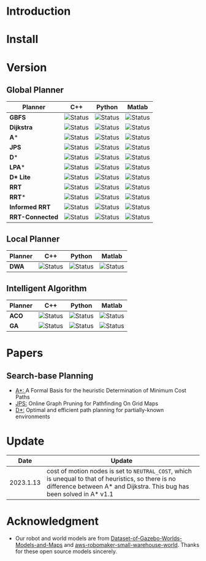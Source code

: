 
# Introduction

# Install

# Version
## Global Planner

| Planner           | C++                                                           | Python                                                        | Matlab                                                   |
| ----------------- | ------------------------------------------------------------- | ------------------------------------------------------------- | -------------------------------------------------------- |
| **GBFS**          | ![Status](https://img.shields.io/badge/done-v1.0-brightgreen) | ![Status](https://img.shields.io/badge/done-v1.0-brightgreen) | ![Status](https://img.shields.io/badge/develop-v1.0-red) |
| **Dijkstra**      | ![Status](https://img.shields.io/badge/done-v1.0-brightgreen) | ![Status](https://img.shields.io/badge/done-v1.0-brightgreen) | ![Status](https://img.shields.io/badge/develop-v1.0-red) |
| **A***            | ![Status](https://img.shields.io/badge/done-v1.1-brightgreen) | ![Status](https://img.shields.io/badge/done-v1.0-brightgreen) | ![Status](https://img.shields.io/badge/develop-v1.0-red) |
| **JPS**           | ![Status](https://img.shields.io/badge/done-v1.0-brightgreen) | ![Status](https://img.shields.io/badge/done-v1.0-brightgreen) | ![Status](https://img.shields.io/badge/develop-v1.0-red) |
| **D***            | ![Status](https://img.shields.io/badge/develop-v1.0-red)      | ![Status](https://img.shields.io/badge/develop-v1.0-red)      | ![Status](https://img.shields.io/badge/develop-v1.0-red) |
| **LPA***          | ![Status](https://img.shields.io/badge/develop-v1.0-red)      | ![Status](https://img.shields.io/badge/develop-v1.0-red)      | ![Status](https://img.shields.io/badge/develop-v1.0-red) |
| **D\* Lite**      | ![Status](https://img.shields.io/badge/develop-v1.0-red)      | ![Status](https://img.shields.io/badge/develop-v1.0-red)      | ![Status](https://img.shields.io/badge/develop-v1.0-red) |
| **RRT**           | ![Status](https://img.shields.io/badge/done-v1.0-brightgreen) | ![Status](https://img.shields.io/badge/develop-v1.0-red)      | ![Status](https://img.shields.io/badge/develop-v1.0-red) |
| **RRT***          | ![Status](https://img.shields.io/badge/done-v1.0-brightgreen) | ![Status](https://img.shields.io/badge/develop-v1.0-red)      | ![Status](https://img.shields.io/badge/develop-v1.0-red) |
| **Informed RRT**  | ![Status](https://img.shields.io/badge/develop-v1.0-red)      | ![Status](https://img.shields.io/badge/develop-v1.0-red)      | ![Status](https://img.shields.io/badge/develop-v1.0-red) |
| **RRT-Connected** | ![Status](https://img.shields.io/badge/develop-v1.0-red)      | ![Status](https://img.shields.io/badge/develop-v1.0-red)      | ![Status](https://img.shields.io/badge/develop-v1.0-red) |

## Local Planner
| Planner | C++                                                      | Python                                                   | Matlab                                                   |
| ------- | -------------------------------------------------------- | -------------------------------------------------------- | -------------------------------------------------------- |
| **DWA** | ![Status](https://img.shields.io/badge/develop-v1.0-red) | ![Status](https://img.shields.io/badge/develop-v1.0-red) | ![Status](https://img.shields.io/badge/develop-v1.0-red) |

## Intelligent Algorithm

| Planner | C++                                                      | Python                                                   | Matlab                                                   |
| ------- | -------------------------------------------------------- | -------------------------------------------------------- | -------------------------------------------------------- |
| **ACO** | ![Status](https://img.shields.io/badge/develop-v1.0-red) | ![Status](https://img.shields.io/badge/develop-v1.0-red) | ![Status](https://img.shields.io/badge/develop-v1.0-red) |
| **GA**  | ![Status](https://img.shields.io/badge/develop-v1.0-red) | ![Status](https://img.shields.io/badge/develop-v1.0-red) | ![Status](https://img.shields.io/badge/develop-v1.0-red) |


# Papers
## Search-base Planning
* [A*: ](https://ieeexplore.ieee.org/document/4082128) A Formal Basis for the heuristic Determination of Minimum Cost Paths
* [JPS:](https://ojs.aaai.org/index.php/AAAI/article/view/7994) Online Graph Pruning for Pathfinding On Grid Maps
* [D*:](https://ieeexplore.ieee.org/document/351061) Optimal and efficient path planning for partially-known environments 

# Update
| Date      | Update                                                                                                                                                                        |
| --------- | ----------------------------------------------------------------------------------------------------------------------------------------------------------------------------- |
| 2023.1.13 | cost of motion nodes is set to `NEUTRAL_COST`, which is unequal to that of heuristics, so there is no difference between A* and Dijkstra. This bug has been solved in A* v1.1 |

# Acknowledgment
* Our robot and world models are from [
Dataset-of-Gazebo-Worlds-Models-and-Maps](https://github.com/mlherd/Dataset-of-Gazebo-Worlds-Models-and-Maps) and [
aws-robomaker-small-warehouse-world](https://github.com/aws-robotics/aws-robomaker-small-warehouse-world). Thanks for these open source models sincerely.